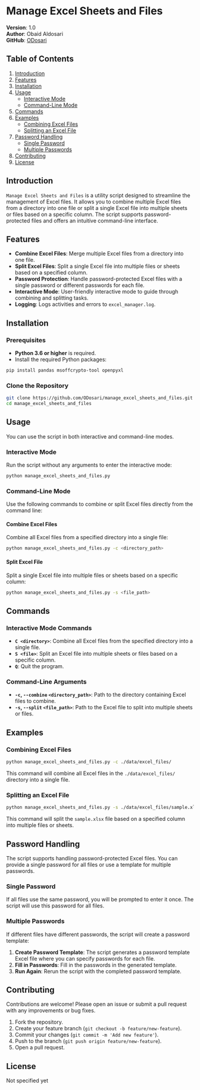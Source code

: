 # Manage Excel Sheets and Files

**Version**: 1.0  
**Author**: Obaid Aldosari  
**GitHub**: [ODosari](https://github.com/ODosari/manage_excel_sheets_and_files)

## Table of Contents

1. [Introduction](#introduction)
2. [Features](#features)
3. [Installation](#installation)
4. [Usage](#usage)
   - [Interactive Mode](#interactive-mode)
   - [Command-Line Mode](#command-line-mode)
5. [Commands](#commands)
6. [Examples](#examples)
   - [Combining Excel Files](#combining-excel-files)
   - [Splitting an Excel File](#splitting-an-excel-file)
7. [Password Handling](#password-handling)
   - [Single Password](#single-password)
   - [Multiple Passwords](#multiple-passwords)
8. [Contributing](#contributing)
9. [License](#license)

## Introduction

`Manage Excel Sheets and Files` is a utility script designed to streamline the management of Excel files. It allows you to combine multiple Excel files from a directory into one file or split a single Excel file into multiple sheets or files based on a specific column. The script supports password-protected files and offers an intuitive command-line interface.

## Features

- **Combine Excel Files**: Merge multiple Excel files from a directory into one file.
- **Split Excel Files**: Split a single Excel file into multiple files or sheets based on a specified column.
- **Password Protection**: Handle password-protected Excel files with a single password or different passwords for each file.
- **Interactive Mode**: User-friendly interactive mode to guide through combining and splitting tasks.
- **Logging**: Logs activities and errors to `excel_manager.log`.

## Installation

### Prerequisites

- **Python 3.6 or higher** is required.
- Install the required Python packages:

```bash
pip install pandas msoffcrypto-tool openpyxl
```

### Clone the Repository

```bash
git clone https://github.com/ODosari/manage_excel_sheets_and_files.git
cd manage_excel_sheets_and_files
```

## Usage

You can use the script in both interactive and command-line modes.

### Interactive Mode

Run the script without any arguments to enter the interactive mode:

```bash
python manage_excel_sheets_and_files.py
```

### Command-Line Mode

Use the following commands to combine or split Excel files directly from the command line:

#### Combine Excel Files

Combine all Excel files from a specified directory into a single file:

```bash
python manage_excel_sheets_and_files.py -c <directory_path>
```

#### Split Excel File

Split a single Excel file into multiple files or sheets based on a specific column:

```bash
python manage_excel_sheets_and_files.py -s <file_path>
```

## Commands

### Interactive Mode Commands

- **`C <directory>`**: Combine all Excel files from the specified directory into a single file.
- **`S <file>`**: Split an Excel file into multiple sheets or files based on a specific column.
- **`Q`**: Quit the program.

### Command-Line Arguments

- **`-c`, `--combine` `<directory_path>`**: Path to the directory containing Excel files to combine.
- **`-s`, `--split` `<file_path>`**: Path to the Excel file to split into multiple sheets or files.

## Examples

### Combining Excel Files

```bash
python manage_excel_sheets_and_files.py -c ./data/excel_files/
```

This command will combine all Excel files in the `./data/excel_files/` directory into a single file.

### Splitting an Excel File

```bash
python manage_excel_sheets_and_files.py -s ./data/excel_files/sample.xlsx
```

This command will split the `sample.xlsx` file based on a specified column into multiple files or sheets.

## Password Handling

The script supports handling password-protected Excel files. You can provide a single password for all files or use a template for multiple passwords.

### Single Password

If all files use the same password, you will be prompted to enter it once. The script will use this password for all files.

### Multiple Passwords

If different files have different passwords, the script will create a password template:

1. **Create Password Template**: The script generates a password template Excel file where you can specify passwords for each file.
2. **Fill in Passwords**: Fill in the passwords in the generated template.
3. **Run Again**: Rerun the script with the completed password template.

## Contributing

Contributions are welcome! Please open an issue or submit a pull request with any improvements or bug fixes.

1. Fork the repository.
2. Create your feature branch (`git checkout -b feature/new-feature`).
3. Commit your changes (`git commit -m 'Add new feature'`).
4. Push to the branch (`git push origin feature/new-feature`).
5. Open a pull request.

## License

Not specified yet